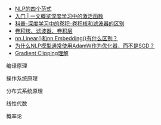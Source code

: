 


- [NLP的四个范式](https://zhuanlan.zhihu.com/p/456951972)
- [入门 | 一文概览深度学习中的激活函数](https://mp.weixin.qq.com/s?__biz=MzA3MzI4MjgzMw==&mid=2650732724&idx=4&sn=5230b8bb1811cda38ab97afb417d1613&chksm=871b3ccab06cb5dcdf0bdfadcc7ae85d8ae95588bed0b884a55ba50b76d541771104675fbb3e&scene=21#wechat_redirect)
- [科普-深度学习中的卷积-卷积核和滤波器的区别](https://www.cnblogs.com/elitphil/p/12040671.html)
- [卷积核、滤波器、卷积层](https://www.cnblogs.com/h694879357/p/16609343.html)
- [nn.Linear()和nn.Embedding()有什么区别？](https://www.zhihu.com/question/436748480)
- [为什么NLP模型通常使用AdamW作为优化器，而不是SGD？](https://www.zhihu.com/question/616972642)
- [Gradient Clipping理解](https://zhuanlan.zhihu.com/p/379032332)



编译原理

操作系统原理

分布式系统原理

线性代数

概率论








